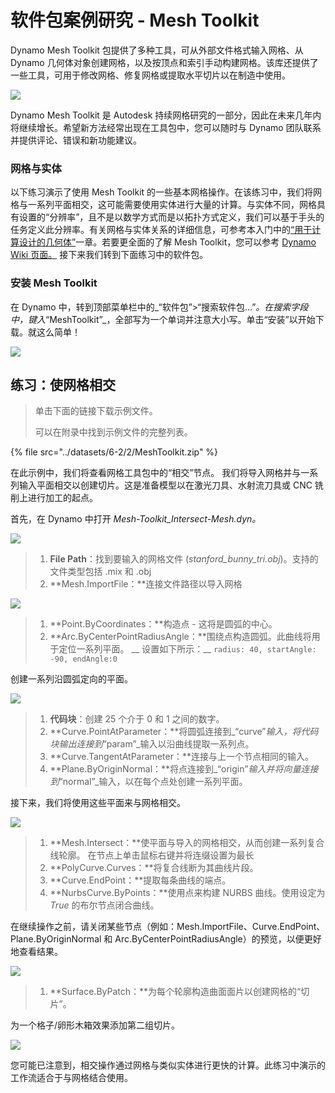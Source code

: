 # 软件包案例研究 - Mesh Toolkit

Dynamo Mesh Toolkit 包提供了多种工具，可从外部文件格式输入网格、从 Dynamo 几何体对象创建网格，以及按顶点和索引手动构建网格。该库还提供了一些工具，可用于修改网格、修复网格或提取水平切片以在制造中使用。

![](<../images/6-2/2/meshToolkit case study 01.jpg>)

Dynamo Mesh Toolkit 是 Autodesk 持续网格研究的一部分，因此在未来几年内将继续增长。希望新方法经常出现在工具包中，您可以随时与 Dynamo 团队联系并提供评论、错误和新功能建议。

### 网格与实体

以下练习演示了使用 Mesh Toolkit 的一些基本网格操作。在该练习中，我们将网格与一系列平面相交，这可能需要使用实体进行大量的计算。与实体不同，网格具有设置的“分辨率”，且不是以数学方式而是以拓扑方式定义，我们可以基于手头的任务定义此分辨率。有关网格与实体关系的详细信息，可参考本入门中的[“用于计算设计的几何体”](../../a-closer-look-at-dynamo-essential-nodes-and-concepts/5\_geometry-for-computational-design/)一章。若要更全面的了解 Mesh Toolkit，您可以参考 [Dynamo Wiki 页面。](https://github.com/DynamoDS/Dynamo/wiki/Dynamo-Mesh-Toolkit) 接下来我们转到下面练习中的软件包。

### 安装 Mesh Toolkit

在 Dynamo 中，转到顶部菜单栏中的_“软件包”>“搜索软件包...”_。在搜索字段中，键入_“MeshToolkit”_，全部写为一个单词并注意大小写。单击“安装”以开始下载。就这么简单！

![](<../images/6-2/2/meshToolkit case study - install package.jpg>)

## 练习：使网格相交

> 单击下面的链接下载示例文件。
>
> 可以在附录中找到示例文件的完整列表。

{% file src="../datasets/6-2/2/MeshToolkit.zip" %}

在此示例中，我们将查看网格工具包中的“相交”节点。 我们将导入网格并与一系列输入平面相交以创建切片。这是准备模型以在激光刀具、水射流刀具或 CNC 铣削上进行加工的起点。

首先，在 Dynamo 中打开 _Mesh-Toolkit\_Intersect-Mesh.dyn。_

![](<../images/6-2/2/meshToolkit case study - exercise 01.jpg>)

> 1. **File Path**：找到要输入的网格文件 (_stanford\_bunny\_tri.obj_)。支持的文件类型包括 .mix 和 .obj
> 2. **Mesh.ImportFile：**连接文件路径以导入网格

![](<../images/6-2/2/meshToolkit case study - exercise 02.jpg>)

> 1. **Point.ByCoordinates：**构造点 - 这将是圆弧的中心。
> 2. **Arc.ByCenterPointRadiusAngle：**围绕点构造圆弧。此曲线将用于定位一系列平面。 \_\_ 设置如下所示：\_\_ `radius: 40, startAngle: -90, endAngle:0`

创建一系列沿圆弧定向的平面。

![](<../images/6-2/2/meshToolkit case study - exercise 03.jpg>)

> 1. **代码块**：创建 25 个介于 0 和 1 之间的数字。
> 2. **Curve.PointAtParameter：**将圆弧连接到_“curve”_输入，将代码块输出连接到_“param”_输入以沿曲线提取一系列点。
> 3. **Curve.TangentAtParameter：**连接与上一个节点相同的输入。
> 4. **Plane.ByOriginNormal：**将点连接到_“origin”_输入并将向量连接到_“normal”_输入，以在每个点处创建一系列平面。

接下来，我们将使用这些平面来与网格相交。

![](<../images/6-2/2/meshToolkit case study - exercise 04.jpg>)

> 1. **Mesh.Intersect：**使平面与导入的网格相交，从而创建一系列复合线轮廓。 在节点上单击鼠标右键并将连缀设置为最长
> 2. **PolyCurve.Curves：**将复合线断为其曲线片段。
> 3. **Curve.EndPoint：**提取每条曲线的端点。
> 4. **NurbsCurve.ByPoints：**使用点来构建 NURBS 曲线。使用设定为 _True_ 的布尔节点闭合曲线。

在继续操作之前，请关闭某些节点（例如：Mesh.ImportFile、Curve.EndPoint、Plane.ByOriginNormal 和 Arc.ByCenterPointRadiusAngle）的预览，以便更好地查看结果。

![](<../images/6-2/2/meshToolkit case study - exercise 05.jpg>)

> 1. **Surface.ByPatch：**为每个轮廓构造曲面面片以创建网格的“切片”。

为一个格子/卵形木箱效果添加第二组切片。

![](<../images/6-2/2/meshToolkit case study - exercise 06.jpg>)

您可能已注意到，相交操作通过网格与类似实体进行更快的计算。此练习中演示的工作流适合于与网格结合使用。
